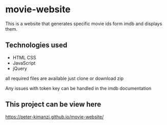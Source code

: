 # movie-website
This is a website that generates specific movie ids form imdb and displays them.


## Technologies used
 * HTML CSS
 * JavaScript
 * jQuery

all required files are available just clone or download zip

Any issues with token key can be handled in the imdb documentation



## This project can be view here

https://peter-kimanzi.github.io/movie-website/

